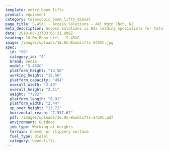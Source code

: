 ```yaml
---
template: entry_boom_lifts
product: equipment
category: telescopic_boom_lifts_diesel
page_title: S-45XC - Access Solutions - Akl Wgtn Chch, NZ
meta_description: Access Solutions is NZs leading specialists for total access solution equipment. 100% NZ owned & operated. Read about us - Make an enquiry today
date: 2018-08-23T03:05:31.808Z
heading: 16.0m Boom Lift - S-45XC
image: /images/uploads/16.0m-Boomlifts-S45XC.jpg
spec:
  id: "99"
  category_id: "4"
  brand: Genie
  model: "S-45XC"
  platform_height: "13.56"
  working_height: "15.56"
  platform_capacity: "454"
  overall_width: "2.49"
  overall_height: "2.51"
  weight: "7282"
  platform_length: "0.91"
  platform_width: "2.44"
  up_over_height: "13.72"
  horizontal_reach: "7.557.62"
  pdf: /images/uploads/16.0m-Boomlifts-S45XC.pdf
  environment: Outdoor
  job_type: Working at heights
  terrain: Uneven or slippery surface
  fuel_type: Diesel
  category: boom-lifts
---
```

